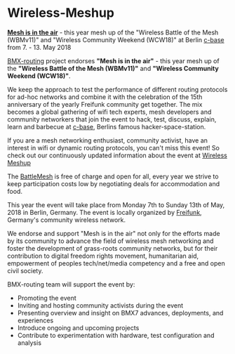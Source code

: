# Wireless-Meshup
[__Mesh is in the air__][Wireless Meshup] - this year mesh up of the "Wireless Battle of the Mesh (WBMv11)" and "Wireless Community Weekend (WCW18)" at Berlin [c-base] from 7. - 13. May 2018

[BMX-routing] project endorses __"Mesh is in the air"__ - this year mesh up of the __"Wireless Battle of the Mesh (WBMv11)"__ and __"Wireless Community Weekend (WCW18)"__.

We keep the approach to test the performance of different routing protocols for ad-hoc networks and combine it with the celebration of the 15th anniversary of the yearly Freifunk community get together. The mix becomes a global gathering of wifi tech experts, mesh developers and community networkers that join the event to hack, test, discuss, explain, learn and barbecue at [c-base], Berlins famous hacker-space-station.

If you are a mesh networking enthusiast, community activist, have an interest in wifi or dynamic routing protocols, you can't miss this event! 
So check out our continuously updated information about the event at [Wireless Meshup]

The [BattleMesh] is free of charge and open for all, every year we strive to keep participation costs low by negotiating deals for accommodation and food. 

This year the event will take place from Monday 7th to Sunday 13th of May, 2018 in Berlin, Germany. The event is locally organized by [Freifunk], Germany's community wireless network. 

We endorse and support "Mesh is in the air" not only for the efforts made by its community to advance the field of wireless mesh networking and foster the development of grass-roots community networks, but for their contribution to digital freedom rights movement, humanitarian aid, empowerment of peoples tech/net/media competency and a free and open civil society.

BMX-routing team will support the event by: 
* Promoting the event 
* Inviting and hosting community activists during the event 
* Presenting overview and insight on BMX7 advances, deployments, and experiences 
* Introduce ongoing and upcoming projects 
* Contribute to experimentation with hardware, test configuration and analysis


[BMX-routing]: https://github.com/bmx-routing
[c-base]: http://www.c-base.org/
[Wireless Meshup]: https://www.wireless-meshup.org
[BattleMesh]: https://www.battlemesh.org/
[Freifunk]: https://freifunk.net/en/
